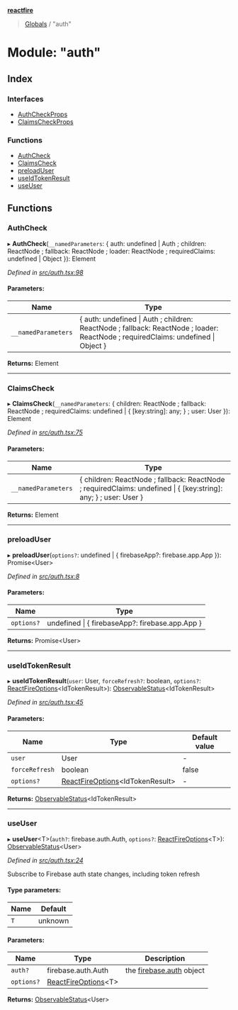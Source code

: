 **[reactfire](../README.md)**

> [Globals](../globals.md) / "auth"

# Module: "auth"

## Index

### Interfaces

* [AuthCheckProps](../interfaces/_auth_.authcheckprops.md)
* [ClaimsCheckProps](../interfaces/_auth_.claimscheckprops.md)

### Functions

* [AuthCheck](_auth_.md#authcheck)
* [ClaimsCheck](_auth_.md#claimscheck)
* [preloadUser](_auth_.md#preloaduser)
* [useIdTokenResult](_auth_.md#useidtokenresult)
* [useUser](_auth_.md#useuser)

## Functions

### AuthCheck

▸ **AuthCheck**(`__namedParameters`: { auth: undefined \| Auth ; children: ReactNode ; fallback: ReactNode ; loader: ReactNode ; requiredClaims: undefined \| Object  }): Element

*Defined in [src/auth.tsx:98](https://github.com/FirebaseExtended/reactfire/blob/master/src/auth.tsx#L98)*

#### Parameters:

Name | Type |
------ | ------ |
`__namedParameters` | { auth: undefined \| Auth ; children: ReactNode ; fallback: ReactNode ; loader: ReactNode ; requiredClaims: undefined \| Object  } |

**Returns:** Element

___

### ClaimsCheck

▸ **ClaimsCheck**(`__namedParameters`: { children: ReactNode ; fallback: ReactNode ; requiredClaims: undefined \| { [key:string]: any;  } ; user: User  }): Element

*Defined in [src/auth.tsx:75](https://github.com/FirebaseExtended/reactfire/blob/master/src/auth.tsx#L75)*

#### Parameters:

Name | Type |
------ | ------ |
`__namedParameters` | { children: ReactNode ; fallback: ReactNode ; requiredClaims: undefined \| { [key:string]: any;  } ; user: User  } |

**Returns:** Element

___

### preloadUser

▸ **preloadUser**(`options?`: undefined \| { firebaseApp?: firebase.app.App  }): Promise\<User>

*Defined in [src/auth.tsx:8](https://github.com/FirebaseExtended/reactfire/blob/master/src/auth.tsx#L8)*

#### Parameters:

Name | Type |
------ | ------ |
`options?` | undefined \| { firebaseApp?: firebase.app.App  } |

**Returns:** Promise\<User>

___

### useIdTokenResult

▸ **useIdTokenResult**(`user`: User, `forceRefresh?`: boolean, `options?`: [ReactFireOptions](../interfaces/_index_.reactfireoptions.md)\<IdTokenResult>): [ObservableStatus](../interfaces/_useobservable_.observablestatus.md)\<IdTokenResult>

*Defined in [src/auth.tsx:45](https://github.com/FirebaseExtended/reactfire/blob/master/src/auth.tsx#L45)*

#### Parameters:

Name | Type | Default value |
------ | ------ | ------ |
`user` | User | - |
`forceRefresh` | boolean | false |
`options?` | [ReactFireOptions](../interfaces/_index_.reactfireoptions.md)\<IdTokenResult> | - |

**Returns:** [ObservableStatus](../interfaces/_useobservable_.observablestatus.md)\<IdTokenResult>

___

### useUser

▸ **useUser**\<T>(`auth?`: firebase.auth.Auth, `options?`: [ReactFireOptions](../interfaces/_index_.reactfireoptions.md)\<T>): [ObservableStatus](../interfaces/_useobservable_.observablestatus.md)\<User>

*Defined in [src/auth.tsx:24](https://github.com/FirebaseExtended/reactfire/blob/master/src/auth.tsx#L24)*

Subscribe to Firebase auth state changes, including token refresh

#### Type parameters:

Name | Default |
------ | ------ |
`T` | unknown |

#### Parameters:

Name | Type | Description |
------ | ------ | ------ |
`auth?` | firebase.auth.Auth | the [firebase.auth](https://firebase.google.com/docs/reference/js/firebase.auth) object |
`options?` | [ReactFireOptions](../interfaces/_index_.reactfireoptions.md)\<T> |   |

**Returns:** [ObservableStatus](../interfaces/_useobservable_.observablestatus.md)\<User>
